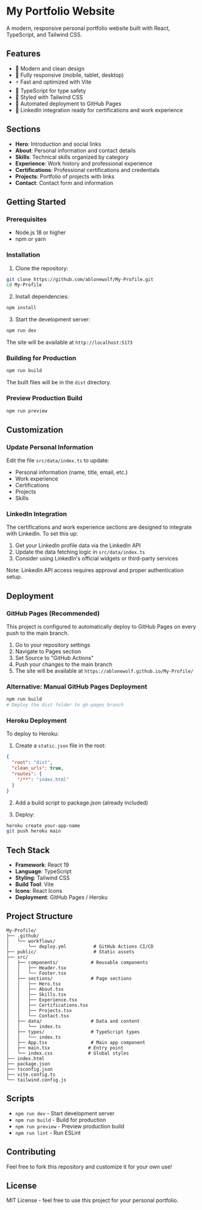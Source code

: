 # My Portfolio Website

A modern, responsive personal portfolio website built with React, TypeScript, and Tailwind CSS.

## Features

- 🎨 Modern and clean design
- 📱 Fully responsive (mobile, tablet, desktop)
- ⚡ Fast and optimized with Vite
- 🎯 TypeScript for type safety
- 💅 Styled with Tailwind CSS
- 🚀 Automated deployment to GitHub Pages
- 🔄 LinkedIn integration ready for certifications and work experience

## Sections

- **Hero**: Introduction and social links
- **About**: Personal information and contact details
- **Skills**: Technical skills organized by category
- **Experience**: Work history and professional experience
- **Certifications**: Professional certifications and credentials
- **Projects**: Portfolio of projects with links
- **Contact**: Contact form and information

## Getting Started

### Prerequisites

- Node.js 18 or higher
- npm or yarn

### Installation

1. Clone the repository:
```bash
git clone https://github.com/ablonewolf/My-Profile.git
cd My-Profile
```

2. Install dependencies:
```bash
npm install
```

3. Start the development server:
```bash
npm run dev
```

The site will be available at `http://localhost:5173`

### Building for Production

```bash
npm run build
```

The built files will be in the `dist` directory.

### Preview Production Build

```bash
npm run preview
```

## Customization

### Update Personal Information

Edit the file `src/data/index.ts` to update:
- Personal information (name, title, email, etc.)
- Work experience
- Certifications
- Projects
- Skills

### LinkedIn Integration

The certifications and work experience sections are designed to integrate with LinkedIn. To set this up:

1. Get your LinkedIn profile data via the LinkedIn API
2. Update the data fetching logic in `src/data/index.ts`
3. Consider using LinkedIn's official widgets or third-party services

Note: LinkedIn API access requires approval and proper authentication setup.

## Deployment

### GitHub Pages (Recommended)

This project is configured to automatically deploy to GitHub Pages on every push to the main branch.

1. Go to your repository settings
2. Navigate to Pages section
3. Set Source to "GitHub Actions"
4. Push your changes to the main branch
5. The site will be available at `https://ablonewolf.github.io/My-Profile/`

### Alternative: Manual GitHub Pages Deployment

```bash
npm run build
# Deploy the dist folder to gh-pages branch
```

### Heroku Deployment

To deploy to Heroku:

1. Create a `static.json` file in the root:
```json
{
  "root": "dist",
  "clean_urls": true,
  "routes": {
    "/**": "index.html"
  }
}
```

2. Add a build script to package.json (already included)

3. Deploy:
```bash
heroku create your-app-name
git push heroku main
```

## Tech Stack

- **Framework**: React 19
- **Language**: TypeScript
- **Styling**: Tailwind CSS
- **Build Tool**: Vite
- **Icons**: React Icons
- **Deployment**: GitHub Pages / Heroku

## Project Structure

```
My-Profile/
├── .github/
│   └── workflows/
│       └── deploy.yml          # GitHub Actions CI/CD
├── public/                     # Static assets
├── src/
│   ├── components/            # Reusable components
│   │   ├── Header.tsx
│   │   └── Footer.tsx
│   ├── sections/              # Page sections
│   │   ├── Hero.tsx
│   │   ├── About.tsx
│   │   ├── Skills.tsx
│   │   ├── Experience.tsx
│   │   ├── Certifications.tsx
│   │   ├── Projects.tsx
│   │   └── Contact.tsx
│   ├── data/                  # Data and content
│   │   └── index.ts
│   ├── types/                 # TypeScript types
│   │   └── index.ts
│   ├── App.tsx                # Main app component
│   ├── main.tsx              # Entry point
│   └── index.css             # Global styles
├── index.html
├── package.json
├── tsconfig.json
├── vite.config.ts
└── tailwind.config.js

```

## Scripts

- `npm run dev` - Start development server
- `npm run build` - Build for production
- `npm run preview` - Preview production build
- `npm run lint` - Run ESLint

## Contributing

Feel free to fork this repository and customize it for your own use!

## License

MIT License - feel free to use this project for your personal portfolio.

